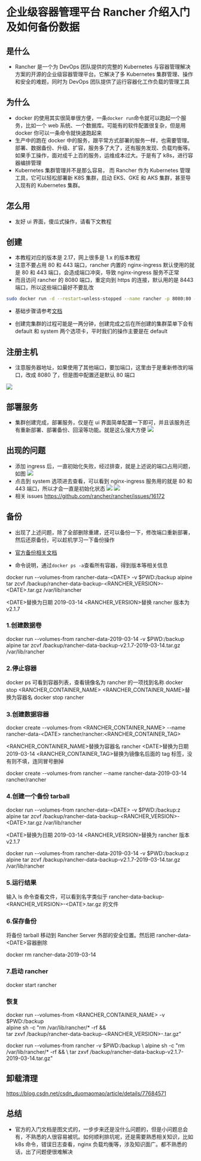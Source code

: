 # 企业级容器管理平台 Rancher 介绍入门及如何备份数据

## 是什么

- Rancher 是一个为 DevOps 团队提供的完整的 Kubernetes 与容器管理解决方案的开源的企业级容器管理平台。它解决了多 Kubernetes 集群管理、操作和安全的难题，同时为 DevOps 团队提供了运行容器化工作负载的管理工具

## 为什么

- docker 的使用其实很简单很方便，一条`docker run`命令就可以跑起一个服务，比如一个 web 系统、一个数据库。可能有的软件配置很复杂，但是用 docker 你可以一条命令就快速跑起来
- 生产中的跑在 docker 中的服务，跟平常方式部署的服务一样，也需要管理。部署、数据备份、升级、扩容，服务多了大了，还有服务发现、负载均衡等。如果手工操作，面对成千上百的服务，运维成本过大。于是有了 k8s，进行容器编排管理
- Kubernetes 集群管理并不是那么容易， 而 Rancher 作为 Kubernetes 管理工具，它可以轻松部署新 K8S 集群，启动 EKS、GKE 和 AKS 集群，甚至导入现有的 Kubernetes 集群。

## 怎么用

- 友好 ui 界面，傻瓜式操作，请看下文教程

## 创建

- 本教程对应的版本是 2.17，网上很多是 1.x 的版本教程
- 注意不要占用 80 和 443 端口，rancher 内置的 nginx-ingress 默认使用的就是 80 和 443 端口，会造成端口冲突，导致 nginx-ingress 服务不正常
- 而且访问 rancher 的 8080 端口，重定向到 https 的连接，默认用的是 8443 端口，所以这些端口最好不要乱改

```bash
sudo docker run -d --restart=unless-stopped --name rancher -p 8080:80 -p 8443:443 rancher/rancher
```

- 基础步骤请参考[文档](https://www.cnrancher.com/docs/rancher/v2.x/cn/overview/quick-start-guide/)

- 创建完集群的过程可能是一两分钟，创建完成之后在所创建的集群菜单下会有 default 和 system 两个选项卡，平时我们的操作主要是在 default

## 注册主机

- 注意服务器地址，如果使用了其他端口，要加端口，这里由于是重新修改的端口，改成 8080 了，但是图中配置还是默认 80 端口

![ ](https://raw.githubusercontent.com/xxred/xxred.github.io/master/imgs/2019-03-14-16-19-29.png)

## 部署服务

- 集群创建完成，部署服务，仅是在 ui 界面简单配置一下即可，并且该服务还有重新部署、部署备份、回滚等功能。就是这么强大方便
  ![ ](https://raw.githubusercontent.com/xxred/xxred.github.io/master/imgs/2019-03-31-23-35-23.png)

## 出现的问题

- 添加 ingress 后，一直初始化失败，经过排查，就是上述说的端口占用问题，如图
  ![ ](https://raw.githubusercontent.com/xxred/xxred.github.io/master/imgs/2019-03-14-14-47-07.png)
- 点击到 system 选项进去查看，可以看到 nginx-ingress 服务用的就是 80 和 443 端口，所以才会一直是初始化状态
  ![ ](https://raw.githubusercontent.com/xxred/xxred.github.io/master/imgs/2019-03-14-14-49-08.png)
  ![ ](https://raw.githubusercontent.com/xxred/xxred.github.io/master/imgs/2019-03-14-14-49-39.png)
- 相关 issues https://github.com/rancher/rancher/issues/16172

## 备份

- 出现了上述问题，除了全部删除重建，还可以备份一下，修改端口重新部署，然后还原备份，可以趁机学习一下备份操作
- [官方备份相关文档](https://rancher.com/docs/rancher/v2.x/en/backups/backups/single-node-backups/)

- 命令说明，通过`docker ps -a`查看所有容器，得到版本等相关信息

docker run --volumes-from rancher-data-\<DATE> -v \$PWD:/backup alpine tar zcvf /backup/rancher-data-backup-\<RANCHER_VERSION>-\<DATE>.tar.gz /var/lib/rancher

\<DATE>替换为日期 2019-03-14
\<RANCHER_VERSION>替换 rancher 版本为 v2.1.7

### 1.创建数据卷

docker run --volumes-from rancher-data-2019-03-14 -v \$PWD:/backup alpine tar zcvf /backup/rancher-data-backup-v2.1.7-2019-03-14.tar.gz /var/lib/rancher

### 2.停止容器

docker ps 可看到容器列表，查看镜像名为 rancher 的一项找到名称
docker stop \<RANCHER_CONTAINER_NAME>
\<RANCHER_CONTAINER_NAME>替换为容器名
docker stop rancher

### 3.创建数据容器

docker create --volumes-from \<RANCHER_CONTAINER_NAME> --name rancher-data-\<DATE> rancher/rancher:\<RANCHER_CONTAINER_TAG>

\<RANCHER_CONTAINER_NAME>替换为容器名 rancher
\<DATE>替换为日期 2019-03-14
\<RANCHER_CONTAINER_TAG>替换为镜像名后面的 tag 标签，没有则不填，连同冒号删掉

docker create --volumes-from rancher --name rancher-data-2019-03-14 rancher/rancher

### 4.创建一个备份 tarball

docker run --volumes-from rancher-data-\<DATE> -v \$PWD:/backup:z alpine tar zcvf /backup/rancher-data-backup-\<RANCHER_VERSION>-\<DATE>.tar.gz /var/lib/rancher

\<DATE>替换为日期 2019-03-14
\<RANCHER_VERSION>替换为 rancher 版本 v2.1.7

docker run --volumes-from rancher-data-2019-03-14 -v \$PWD:/backup:z alpine tar zcvf /backup/rancher-data-backup-v2.1.7-2019-03-14.tar.gz /var/lib/rancher

### 5.运行结果

输入 ls 命令查看文件，可以看到名字类似于 rancher-data-backup-\<RANCHER_VERSION>-\<DATE>.tar.gz 的文件

### 6.保存备份

将备份 tarball 移动到 Rancher Server 外部的安全位置。然后把 rancher-data-\<DATE>容器删除

docker rm rancher-data-2019-03-14

### 7.启动 rancher

docker start rancher

### 恢复

docker run --volumes-from <RANCHER_CONTAINER_NAME> -v \$PWD:/backup \
alpine sh -c "rm /var/lib/rancher/\* -rf && \
tar zxvf /backup/rancher-data-backup-\<RANCHER_VERSION>-<DATE>.tar.gz"

docker run --volumes-from rancher -v \$PWD:/backup \\
alpine sh -c "rm /var/lib/rancher/\* -rf && \\
tar zxvf /backup/rancher-data-backup-v2.1.7-2019-03-14.tar.gz"

## 卸载清理

https://blog.csdn.net/csdn_duomaomao/article/details/77684571

## 总结

- 官方的入门文档是图文式的，一步步来还是没什么问题的，但是小问题总会有，不熟悉的人很容易被坑。如何顺利排坑呢，还是需要熟悉相关知识，比如 k8s 命令，错误日志查看，nginx 负载均衡等，涉及知识面广。都不熟悉的话，出了问题便很难解决
